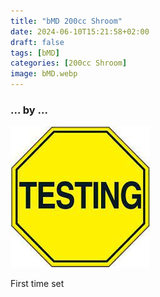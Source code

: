 ```yaml
---
title: "bMD 200cc Shroom"
date: 2024-06-10T15:21:58+02:00
draft: false
tags: [bMD]
categories: [200cc Shroom]
image: bMD.webp
---
```

### ... by ...
![Nothing there](testing.jpg)

First time set